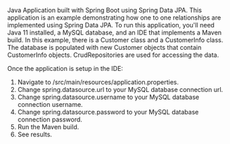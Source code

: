Java Application built with Spring Boot using Spring Data JPA. This application is an example demonstrating how one to one relationships are implemented using Spring Data JPA. To run this application, you'll need Java 11 installed, a MySQL database, and an IDE that implements a Maven build. In this example, there is a Customer class and a CustomerInfo class. The database is populated with new Customer objects that contain CustomerInfo objects. CrudRepositories are used for accessing the data.

Once the application is setup in the IDE:

1. Navigate to /src/main/resources/application.properties.
2. Change spring.datasource.url to your MySQL database connection url.
3. Change spring.datasource.username to your MySQL database connection username.
4. Change spring.datasource.password to your MySQL database connection password.
5. Run the Maven build. 
8. See results.
